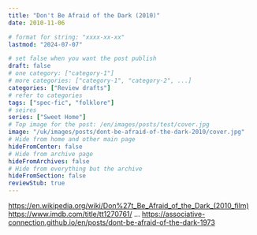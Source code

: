 ```yaml
---
title: "Don't Be Afraid of the Dark (2010)"
date: 2010-11-06

# format for string: "xxxx-xx-xx"
lastmod: "2024-07-07"

# set false when you want the post publish
draft: false
# one category: ["category-1"]
# more categories: ["category-1", "category-2", ...]
categories: ["Review drafts"]
# refer to categories
tags: ["spec-fic", "folklore"]
# seires
series: ["Sweet Home"]
# Top image for the post: /en/images/posts/test/cover.jpg
image: "/uk/images/posts/dont-be-afraid-of-the-dark-2010/cover.jpg"
# Hide from home and other main page
hideFromCenter: false
# Hide from archive page
hideFromArchives: false
# Hide from everything but the archive
hideFromSection: false
reviewStub: true
---
```

https://en.wikipedia.org/wiki/Don%27t_Be_Afraid_of_the_Dark_(2010_film)
https://www.imdb.com/title/tt1270761/
...
https://associative-connection.github.io/en/posts/dont-be-afraid-of-the-dark-1973
<!--more-->